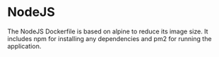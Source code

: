 # NodeJS

The NodeJS Dockerfile is based on alpine to reduce its image size. It includes npm for installing any dependencies and pm2 for running the application.
